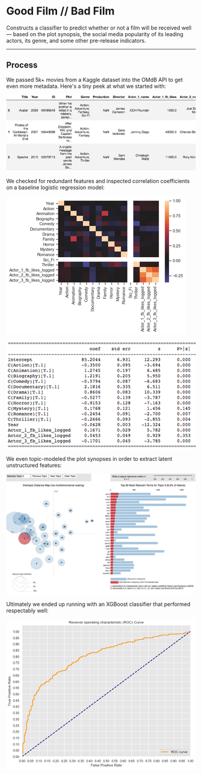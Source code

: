 # Good Film // Bad Film

Constructs a classifier to predict whether or not a film will be received well — based on the plot synopsis, the social media popularity of its leading actors, its genre, and some other pre-release indicators.

___
## Process


We passed 5k+ movies from a Kaggle dataset into the OMdB API to get even more metadata. Here's a tiny peek at what we started with:

![](/media/data.png)

We checked for redundant features and inspected correlation coefficients on a baseline logistic regression model:

![](/media/correl.png)

![](/media/coefs.png)


We even topic-modeled the plot synopses in order to extract latent unstructured features:

![](/media/topics.png)

Ultimately we ended up running with an XGBoost classifier that performed respectably well:

![](/media/ROC_curve.png)